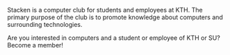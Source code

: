 <!-- 
.. title: The computer club Stacken
.. slug: index
.. description:
-->

Stacken is a computer club for students and employees at KTH. The primary purpose of the club is to promote knowledge about computers and surrounding technologies.

Are you interested in computers and a student or employee of KTH or SU? Become a member!
